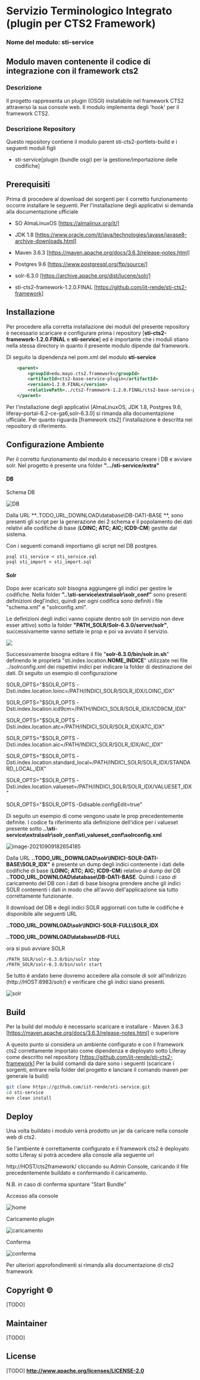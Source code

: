 # Servizio Terminologico Integrato (plugin per CTS2 Framework) 
### Nome del modulo:  sti-service

## Modulo maven contenente il codice di integrazione con il framework cts2



### Descrizione

Il progetto rappresenta un plugin (OSGI) installabile nel framework CTS2 attraverso la sua console web. Il modulo implementa degli 'hook' per il framework CTS2.



### Descrizione Repository
Questo repository contiene il modulo parent sti-cts2-portlets-build e i seguenti moduli figli
- sti-service[plugin (bundle osgi) per la gestione/importazione delle codifiche]

  


## Prerequisiti
Prima di procedere al download dei sorgenti per il corretto funzionamento occorre installare le seguenti.
Per l'installazione degli applicativi si demanda alla documentazione ufficiale

- SO AlmaLinuxOS [https://almalinux.org/it/]

- JDK 1.8 [https://www.oracle.com/it/java/technologies/javase/javase8-archive-downloads.html]

- Maven 3.6.3 [https://maven.apache.org/docs/3.6.3/release-notes.html] 

- Postgres 9.6 [https://www.postgresql.org/ftp/source/]

- solr-6.3.0 [https://archive.apache.org/dist/lucene/solr/]

- sti-cts2-framework-1.2.0.FINAL [https://github.com/iit-rende/sti-cts2-framework] 

  

## Installazione 
Per procedere alla corretta installazione dei moduli del presente repository è necessario scaricare e configurare prima i repository [**sti-cts2-framework-1.2.0.FINAL** e **sti-service**] ed è importante che i moduli stiano nella stessa directory in quanto il presente modulo dipende dal framework.

Di seguito la dipendenza nel pom.xml del modulo **sti-service**



```xml
	<parent>
		<groupId>edu.mayo.cts2.framework</groupId>
		<artifactId>cts2-base-service-plugin</artifactId>
		<version>1.2.0.FINAL</version>
		<relativePath>../cts2-framework-1.2.0.FINAL/cts2-base-service-plugin/pom.xml</relativePath>
	</parent>
```



Per l'installazione degli applicativi [AlmaLinuxOS, JDK 1.8, Postgres 9.6, liferay-portal-6.2-ce-ga6,solr-6.3.0] si rimanda alla documentazione ufficiale.
Per quanto riguarda [framework cts2] l'installazione è descritta nei repository di riferimento.



## Configurazione Ambiente

Per il corretto funzionamento del modulo è necessario creare i DB e avviare solr. Nel progetto è presente una folder **".../sti-service/extra"**

#### DB

Schema DB

![DB](screenshot/DB.png)



Dalla URL **..TODO_URL_DOWNLOAD\database\DB-DATI-BASE **, sono presenti gli script per la generazione dei 2 schema e il popolamento dei dati relativi alle codifiche di base (**LOINC; ATC; AIC; ICD9-CM**) gestite dal sistema. 

Con i seguenti comandi importiamo gli script nel DB postgres.



```shell
psql sti_service < sti_service.sql
psql sti_import < sti_import.sql
```





#### Solr

Dopo aver scaricato solr bisogna aggiungere gli indici per gestire le codifiche. Nella folder **"..\sti-service\extra\solr\solr_conf\"** sono presenti definizioni degl'indici, quindi per ogni codifica sono definiti i file "schema.xml" e  "solrconfig.xml". 

Le definizioni degli indici vanno copiate dentro solr (in servizio non deve esser attivo) sotto la folder **"PATH_SOLR/Solr-6.3.0/server/solr\"**, successivamente vanno settate le prop e poi va avviato il servizio.





![](screenshot/path_definizione_indici.png)



Successivamente bisogna editare il file "**solr-6.3.0/bin/solr.in.sh**" definendo le proprietà "sti.index.location.**NOME_INDICE**" utilizzate nei file ../solrconfig.xml dei rispettivi indici per indicare la folder di destinazione dei dati. Di seguito un esempio di configurazione



SOLR_OPTS="$SOLR_OPTS -Dsti.index.location.loinc=/PATH/INDICI_SOLR/SOLR_IDX/LOINC_IDX"

SOLR_OPTS="$SOLR_OPTS -Dsti.index.location.icd9cm=/PATH/INDICI_SOLR/SOLR_IDX/ICD9CM_IDX"

SOLR_OPTS="$SOLR_OPTS -Dsti.index.location.atc=/PATH/INDICI_SOLR/SOLR_IDX/ATC_IDX"

SOLR_OPTS="$SOLR_OPTS -Dsti.index.location.aic=/PATH/INDICI_SOLR/SOLR_IDX/AIC_IDX"

SOLR_OPTS="$SOLR_OPTS -Dsti.index.location.standard_local=/PATH/INDICI_SOLR/SOLR_IDX/STANDARD_LOCAL_IDX"

SOLR_OPTS="$SOLR_OPTS -Dsti.index.location.valueset=/PATH/INDICI_SOLR/SOLR_IDX/VALUESET_IDX"

SOLR_OPTS="$SOLR_OPTS -Ddisable.configEdit=true"



Di seguito un esempio di come vengono usate le prop precedentemente definite. I codice fa riferimento alla definizione dell'idice per i valueset presente sotto **..\sti-service\extra\solr\solr_conf\sti_valueset_conf\solrconfig.xml**



![image-20210909182654185](screenshot/config_index.png)



Dalla URL **..TODO_URL_DOWNLOAD\solr\INDICI-SOLR-DATI-BASE\SOLR_IDX"** è presente un dump degli indici contenente i dati delle codifiche di base (**LOINC; ATC; AIC; ICD9-CM**) relativo al dump del DB **..TODO_URL_DOWNLOAD\database\DB-DATI-BASE**. Quindi i caso di caricamento del DB con i dati di base bisogna prendere anche gli indici SOLR contenenti i dati in modo che all'avvio dell'applicazione sia tutto correttamente funzionante.

Il download del DB e degli indici SOLR aggiornati con tutte le codifiche è disponibile alle seguenti URL



**..TODO_URL_DOWNLOAD\solr\INDICI-SOLR-FULL\SOLR_IDX**

**..TODO_URL_DOWNLOAD\database\DB-FULL**



ora si può avviare SOLR

```
/PATH_SOLR/solr-6.3.0/bin/solr stop
/PATH_SOLR/solr-6.3.0/bin/solr start
```



Se tutto è andato bene dovremo accedere alla console di solr all'indirizzo (http://HOST:8983/solr/) e verificare che gli indici siano presenti.

![solr](screenshot/solr.png)






## Build
Per la build del modulo è necessario scaricare e installare - Maven 3.6.3 [https://maven.apache.org/docs/3.6.3/release-notes.html] o superiore

A questo punto si considera un ambiente configurato e con il framework cts2 correttamente importato come dipendenza e deployato sotto Liferay come descritto nel repository  [https://github.com/iit-rende/sti-cts2-framework] 
Per la build  comandi da dare sono i seguenti (scaricare i sorgenti, entrare nella folder del progetto e lanciare il comando maven per generale la build)

```sh
git clone https://github.com/iit-rende/sti-service.git
cd sti-service
mvn clean install
```



## Deploy

Una volta buildato i modulo verrà prodotto un jar da caricare nella console web di cts2.

Se l'ambiente è correttamente configurato e il framework cts2 è deployato sotto Liferay si potrà accedere alla console alla seguente url

http://HOST/cts2framework/ cliccando su Admin Console, caricando il file precedentemente buildato e  confermando il caricamento.

N.B. in caso di conferma spuntare "Start Bundle"



Accesso alla console

![home](screenshot/home.png)







Caricamento plugin

![caricamento](screenshot/caricamento.png)



Conferma

![conferma](screenshot/conferma.png)





Per ulteriori approfondimenti si rimanda alla documentazione di cts2 framework



## Copyright ©
 [TODO]

## Maintainer
 [TODO]


## License 
 [TODO]
**http://www.apache.org/licenses/LICENSE-2.0**